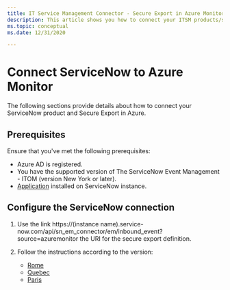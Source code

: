 ```yaml
---
title: IT Service Management Connector - Secure Export in Azure Monitor - Configuration with ServiceNow
description: This article shows you how to connect your ITSM products/services with ServiceNow on Secure Export in Azure Monitor.
ms.topic: conceptual
ms.date: 12/31/2020

---
```



# Connect ServiceNow to Azure Monitor

The following sections provide details about how to connect your ServiceNow product and Secure Export in Azure.

## Prerequisites

Ensure that you've met the following prerequisites:

* Azure AD is registered.
* You have the supported version of The ServiceNow Event Management - ITOM (version New York or later).
* [Application](https://store.servicenow.com/sn_appstore_store.do#!/store/application/ac4c9c57dbb1d090561b186c1396191a/1.3.1?referer=%2Fstore%2Fsearch%3Flistingtype%3Dallintegrations%25253Bancillary_app%25253Bcertified_apps%25253Bcontent%25253Bindustry_solution%25253Boem%25253Butility%26q%3DEvent%2520Management%2520Connectors&sl=sh) installed on ServiceNow instance.

## Configure the ServiceNow connection

1. Use the link https://(instance name).service-now.com/api/sn_em_connector/em/inbound_event?source=azuremonitor the URI for the secure export definition.

2. Follow the instructions according to the version:
   * [Rome](https://docs.servicenow.com/bundle/rome-it-operations-management/page/product/event-management/concept/azure-integration.html)
   * [Quebec](https://docs.servicenow.com/bundle/quebec-it-operations-management/page/product/event-management/concept/azure-integration.html)
   * [Paris](https://docs.servicenow.com/bundle/paris-it-operations-management/page/product/event-management/concept/azure-integration.html)
